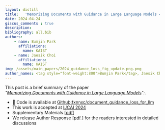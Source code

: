 ```yaml
---
layout: distill
title:   'Memorizing Documents with Guidance in Large Language Models <strong>[IJCAI 2024]</strong>' 
date: 2024-04-24
giscus_comments : true
description: 
bibliography: all.bib
authors: 
    - name: Bumjin Park
      affiliations:
        name: KAIST
    - name: Jaesik Choi
      affiliations:
        name: KAIST
img: /assets/main_papers/2024_guidance_loss_fig_update.png.png
author_names: <tag style="font-weight:800">Bumjin Park</tag>, Jaesik Choi
---
```


This post is a brief summary of the paper <br>
*"[Memorizing Documents with Guidance in Large Language Models]()":*. 

* 🍊 Code is available at [Github:fxnnxc/document_guidance_loss_for_llm](https://github.com/fxnnxc/document_guidance_loss_for_llm)
* This work is accepted at [IJCAI 2024](https://ijcai24.org/)
* Supplementary Materials [[pdf]()]
* We release Author Response [[pdf ](https://1drv.ms/b/s!Asr4ZEBiKgSujBZozaWGnG5RTfOy?e=HNG8cz) ] for the readers interested in detailed discussions 